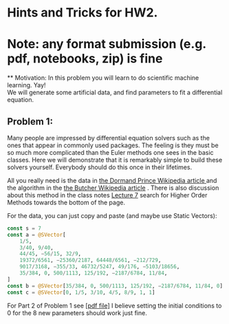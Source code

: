 # Hints and Tricks for HW2. 
# Note: any format submission (e.g. pdf, notebooks, zip) is fine



** Motivation: In this problem you will learn to do scientific machine learning.  Yay!  
We will generate some artificial data, and find parameters to fit a differential equation.

## Problem 1:

Many people are impressed by differential equation solvers such as the ones that appear
in commonly used packages.   The feeling is they must be so much more
complicated than the Euler methods one sees in the basic classes.
Here we will demonstrate that it is remarkably simple
to build these solvers yourself.  Everybody should do this once in their lifetimes.

All you really need is the data in [the Dormand Prince Wikipedia article ](https://en.wikipedia.org/wiki/Dormand%E2%80%93Prince_method) and the algorithm in the [the Butcher Wikipedia article](https://en.wikipedia.org/wiki/Runge%E2%80%93Kutta_methods#Explicit_Runge.E2.80.93Kutta_methods) .  There is also discussion
about this method in the class notes [Lecture 7](https://book.sciml.ai/notes/07/) search for Higher Order Methods
towards the bottom of the page.

For the data, you can just copy and paste (and maybe use Static Vectors):
```julia
const s = 7
const a = @SVector[
    1/5,
    3/40, 9/40,
    44/45, −56/15, 32/9,
    19372/6561, −25360/2187, 64448/6561, −212/729,
    9017/3168, −355/33, 46732/5247, 49/176, −5103/18656,
    35/384, 0, 500/1113, 125/192, −2187/6784, 11/84,
]
const b = @SVector[35/384, 0, 500/1113, 125/192, −2187/6784, 11/84, 0]
const c = @SVector[0, 1/5, 3/10, 4/5, 8/9, 1, 1]
```
For Part 2 of Problem 1 see [[pdf file]](https://github.com/mitmath/18337/blob/master/hw2/hw2_hint.pdf)
I believe setting the initial conditions to 0 for the 8 new parameters should work just fine.









 

